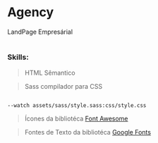 # Agency

LandPage Empresárial

#

### Skills:

> HTML Sêmantico

> Sass compilador para CSS

```

--watch assets/sass/style.sass:css/style.css

```

> Ícones da bibliotéca [Font Awesome](https://fontawesome.com/)

> Fontes de Texto da bibliotéca [Google Fonts](https://fonts.google.com/knowledge)
